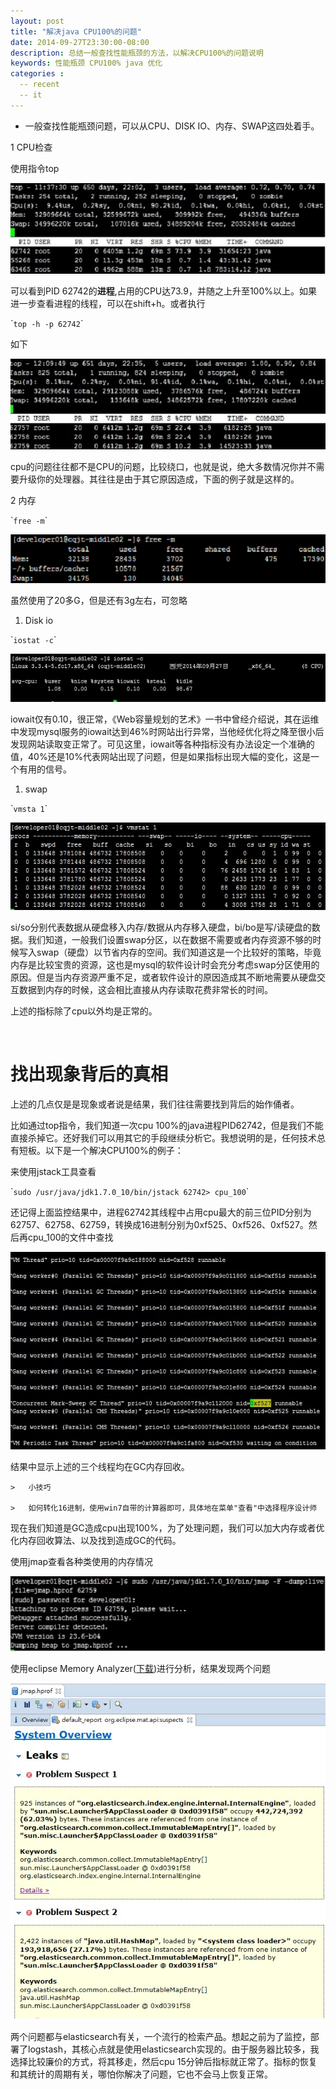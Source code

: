 ```yaml
---
layout: post
title: "解决java CPU100%的问题"
date: 2014-09-27T23:30:00-08:00
description: 总结一般查找性能瓶颈的方法，以解决CPU100%的问题说明
keywords: 性能瓶颈 CPU100% java 优化
categories :
  -- recent
  -- it
---
```

-   一般查找性能瓶颈问题，可以从CPU、DISK IO、内存、SWAP这四处着手。

1 CPU检查

使用指令top

![](</images/2014/cpu100.jpg>)

可以看到PID 62742的**进程**,占用的CPU达73.9，并随之上升至100%以上。如果进一步查看进程的线程，可以在shift+h。或者执行

\``top -h -p 62742`\`

如下

![](</images/2014/cpu100-2.jpg>)

cpu的问题往往都不是CPU的问题，比较绕口，也就是说，绝大多数情况你并不需要升级你的处理器。其往往是由于其它原因造成，下面的例子就是这样的。

2 内存

\``free -m`\`

![](</images/2014/free.png>)

虽然使用了20多G，但是还有3g左右，可忽略

1.  Disk io

\``iostat -c`\`

![](</images/2014/diskio.jpg>)

iowait仅有0.10，很正常，《Web容量规划的艺术》一书中曾经介绍说，其在运维中发现mysql服务的iowait达到46%时网站出行异常，当他经优化将之降至很小后发现网站读取变正常了。可见这里，iowait等各种指标没有办法设定一个准确的值，40%还是10%代表网站出现了问题，但是如果指标出现大幅的变化，这是一个有用的信号。

1.  swap

\``vmsta 1`\`

![](</images/2014/vmstat.jpg>)

si/so分别代表数据从硬盘移入内存/数据从内存移入硬盘，bi/bo是写/读硬盘的数据。我们知道，一般我们设置swap分区，以在数据不需要或者内存资源不够的时候写入swap（硬盘）以节省内存的空间。我们知道这是一个比较好的策略，毕竟内存是比较宝贵的资源，这也是mysql的软件设计时会充分考虑swap分区使用的原因。但是当内存资源严重不足，或者软件设计的原因造成其不断地需要从硬盘交互数据到内存的时候，这会相比直接从内存读取花费非常长的时间。

上述的指标除了cpu以外均是正常的。

 

找出现象背后的真相
=========

上述的几点仅是是现象或者说是结果，我们往往需要找到背后的始作俑者。

比如通过top指令，我们知道一次cpu
100%的java进程PID62742，但是我们不能直接杀掉它。还好我们可以用其它的手段继续分析它。我想说明的是，任何技术总有短板。以下是一个解决CPU100%的例子：

来使用jstack工具查看

\``sudo /usr/java/jdk1.7.0_10/bin/jstack 62742> cpu_100`\`` `

还记得上面监控结果中，进程62742其线程中占用cpu最大的前三位PID分别为62757、62758、62759，转换成16进制分别为0xf525、0xf526、0xf527。然后再cpu\_100的文件中查找

![](</images/2014/cpu100-3.jpg>)

结果中显示上述的三个线程均在GC内存回收。

    >   小技巧

    >   如何转化16进制，使用win7自带的计算器即可，具体地在菜单"查看"中选择程序设计师

现在我们知道是GC造成cpu出现100%，为了处理问题，我们可以加大内存或者优化内存回收算法、以及找到造成GC的代码。

使用jmap查看各种类使用的内存情况

![](</images/2014/jmap.jpg>)

使用eclipse Memory Analyzer([下载][1])进行分析，结果发现两个问题

[1]: <http://51write.github.io/files/MemoryAnalyzer-1.4.0.201406041413.zip>

![](</images/2014/jmap-2.jpg>)

两个问题都与elasticsearch有关，一个流行的检索产品。想起之前为了监控，部署了logstash，其核心点就是使用elasticsearch实现的。由于服务器比较多，我选择比较廉价的方式，将其移走，然后cpu
15分钟后指标就正常了。指标的恢复和其统计的周期有关，哪怕你解决了问题，它也不会马上恢复正常。
